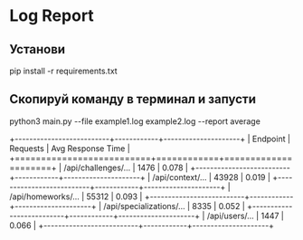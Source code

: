 # Log Report

## Установи

pip install -r requirements.txt

## Скопируй команду в терминал и запусти
python3 main.py --file example1.log example2.log --report average


+--------------------------+------------+---------------------+
| Endpoint                 |   Requests |   Avg Response Time |
+==========================+============+=====================+
| /api/challenges/...      |       1476 |               0.078 |
+--------------------------+------------+---------------------+
| /api/context/...         |      43928 |               0.019 |
+--------------------------+------------+---------------------+
| /api/homeworks/...       |      55312 |               0.093 |
+--------------------------+------------+---------------------+
| /api/specializations/... |       8335 |               0.052 |
+--------------------------+------------+---------------------+
| /api/users/...           |       1447 |               0.066 |
+--------------------------+------------+---------------------+

